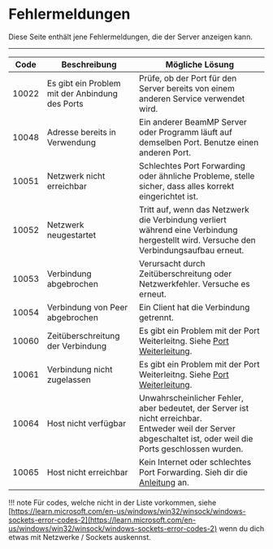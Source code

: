 # Fehlermeldungen

Diese Seite enthält jene Fehlermeldungen, die der Server anzeigen kann.

---

Code | Beschreibung | Mögliche Lösung
--- | --- | ---
10022 | Es gibt ein Problem mit der Anbindung des Ports | Prüfe, ob der Port für den Server bereits von einem anderen Service verwendet wird.
10048 | Adresse bereits in Verwendung | Ein anderer BeamMP Server oder Programm läuft auf demselben Port. Benutze einen anderen Port.
10051 | Netzwerk nicht erreichbar | Schlechtes Port Forwarding oder ähnliche Probleme, stelle sicher, dass alles korrekt eingerichtet ist.
10052 | Netzwerk neugestartet | Tritt auf, wenn das Netzwerk die Verbindung verliert während eine Verbindung hergestellt wird. Versuche den Verbindungsaufbau erneut.
10053 | Verbindung abgebrochen | Verursacht durch Zeitüberschreitung oder Netzwerkfehler. Versuche es erneut.
10054 | Verbindung von Peer abgebrochen | Ein Client hat die Verbindung getrennt.
10060 | Zeitüberschreitung der Verbindung | Es gibt ein Problem mit der Port Weiterleitng. Siehe [Port Weiterleitung](create-a-server.md#1-port-forwarding).
10061 | Verbindung nicht zugelassen | Es gibt ein Problem mit der Port Weiterleitng. Siehe [Port Weiterleitung](create-a-server.md#1-port-forwarding).
10064 | Host nicht verfügbar | Unwahrscheinlicher Fehler, aber bedeutet, der Server ist nicht erreichbar.<br>Entweder weil der Server abgeschaltet ist, oder weil die Ports geschlossen wurden.
10065 | Host nicht erreichbar | Kein Internet oder schlechtes Port Forwarding. Sieh dir die [Anleitung](create-a-server.md#1-port-forwarding) an.

!!! note
    Für codes, welche nicht in der Liste vorkommen, siehe [https://learn.microsoft.com/en-us/windows/win32/winsock/windows-sockets-error-codes-2](https://learn.microsoft.com/en-us/windows/win32/winsock/windows-sockets-error-codes-2) wenn du dich etwas mit Netzwerke / Sockets auskennst.
